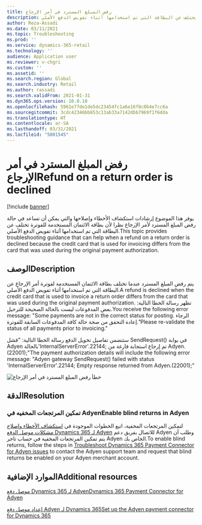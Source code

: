 ```yaml
---
title: رفض المبلغ المسترد في أمر الإرجاع
description: يوفر هذا الموضوع إرشادات استكشاف الأخطاء وإصلاحها والتي يمكن أن تساعد في حالة رفض المبلغ المسترد لأمر الإرجاع نظرا لأن بطاقة الائتمان المستخدمة للفوترة تختلف عن البطاقة التي تم استخدامها أثناء تفويض الدفع الأصلي.
author: Reza-Assadi
ms.date: 03/11/2021
ms.topic: Troubleshooting
ms.prod: ''
ms.service: dynamics-365-retail
ms.technology: ''
audience: Application user
ms.reviewer: v-chgri
ms.custom: ''
ms.assetid: ''
ms.search.region: Global
ms.search.industry: Retail
ms.author: rassadi
ms.search.validFrom: 2021-01-31
ms.dyn365.ops.version: 10.0.18
ms.openlocfilehash: 5961e77de1de5dc23454fc1a6e16f8c0b4e7cc6a
ms.sourcegitcommit: 3cdc42346bb653c13ab33a7142dbb7969f1f6dda
ms.translationtype: HT
ms.contentlocale: ar-SA
ms.lasthandoff: 03/31/2021
ms.locfileid: "5801545"
---
```

# <a name="refund-on-a-return-order-is-declined"></a><span data-ttu-id="884bc-103">رفض المبلغ المسترد في أمر الإرجاع</span><span class="sxs-lookup"><span data-stu-id="884bc-103">Refund on a return order is declined</span></span>

[!include [banner](../../includes/banner.md)]

<span data-ttu-id="884bc-104">يوفر هذا الموضوع إرشادات استكشاف الأخطاء وإصلاحها والتي يمكن أن تساعد في حالة رفض المبلغ المسترد لأمر الإرجاع نظرا لأن بطاقة الائتمان المستخدمة للفوترة تختلف عن البطاقة التي تم استخدامها أثناء تفويض الدفع الأصلي.</span><span class="sxs-lookup"><span data-stu-id="884bc-104">This topic provides troubleshooting guidance that can help when a refund on a return order is declined because the credit card that is used for invoicing differs from the card that was used during the original payment authorization.</span></span>

## <a name="description"></a><span data-ttu-id="884bc-105">الوصف</span><span class="sxs-lookup"><span data-stu-id="884bc-105">Description</span></span>

<span data-ttu-id="884bc-106">يتم رفض المبلغ المسترد عندما تختلف بطاقة الائتمان المستخدمة لفوترة أمر الإرجاع عن البطاقة التي تم استخدامها أثناء تفويض الدفع الأصلي.</span><span class="sxs-lookup"><span data-stu-id="884bc-106">A refund is declined when the credit card that is used to invoice a return order differs from the card that was used during the original payment authorization.</span></span> <span data-ttu-id="884bc-107">تظهر رسالة الخطا التالية: بعض المدفوعات ليست بالحالة الصحيحة للترحيل.</span><span class="sxs-lookup"><span data-stu-id="884bc-107">You receive the following error message: "Some payments are not in the correct status for posting.</span></span> <span data-ttu-id="884bc-108">الرجاء إعادة التحقق من صحة حالة كافة المدفوعات السابقة للفوترة."</span><span class="sxs-lookup"><span data-stu-id="884bc-108">Please re-validate the status of all payments prior to invoicing."</span></span>

<span data-ttu-id="884bc-109">ستتضمن تفاصيل تخويل الدفع رسالة الخطا التالية: "فشل SendRequest() في بوابة Adyen بالحالة'InternalServerError'.22144; تم إرجاع استجابة فارغة من Adyen.(22001);"</span><span class="sxs-lookup"><span data-stu-id="884bc-109">The payment authorization details will include the following error message: "Adyen gateway SendRequest() failed with status 'InternalServerError'.22144; Empty response returned from Adyen.(22001);"</span></span>

![خطأ رفض المبلغ المسترد في أمر الإرجاع](media/refund-order-decline.jpg)

## <a name="resolution"></a><span data-ttu-id="884bc-111">الدقة</span><span class="sxs-lookup"><span data-stu-id="884bc-111">Resolution</span></span>

### <a name="enable-blind-returns-in-adyen"></a><span data-ttu-id="884bc-112">تمكين المرتجعات المخفيه في Adyen</span><span class="sxs-lookup"><span data-stu-id="884bc-112">Enable blind returns in Adyen</span></span>

<span data-ttu-id="884bc-113">لتمكين المرتجعات المخفية، اتبع الخطوات الموجودة في [استكشاف الأخطاء وإصلاح مشكلات موصل الدفع Dynamics 365 لـ Adyen](adyen-support.md) للاتصال بفريق دعم Adyen وطلب أن يتم تمكين المرتجعات المخفية في حساب تاجر Adyen الخاص بك.</span><span class="sxs-lookup"><span data-stu-id="884bc-113">To enable blind returns, follow the steps in [Troubleshoot Dynamics 365 Payment Connector for Adyen issues](adyen-support.md) to contact the Adyen support team and request that blind returns be enabled on your Adyen merchant account.</span></span>

## <a name="additional-resources"></a><span data-ttu-id="884bc-114">الموارد الإضافية</span><span class="sxs-lookup"><span data-stu-id="884bc-114">Additional resources</span></span>

[<span data-ttu-id="884bc-115">موصل دفع Dynamics 365 لـ Adyen</span><span class="sxs-lookup"><span data-stu-id="884bc-115">Dynamics 365 Payment Connector for Adyen</span></span>](../dev-itpro/adyen-connector.md)

[<span data-ttu-id="884bc-116">إعداد موصل دفع Adyen لـ Dynamics 365</span><span class="sxs-lookup"><span data-stu-id="884bc-116">Set up the Adyen payment connector for Dynamics 365</span></span>](https://docs.adyen.com/plugins/microsoft-dynamics)
